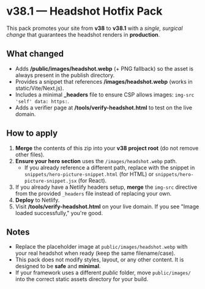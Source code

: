 # v38.1 — Headshot Hotfix Pack

This pack promotes your site from **v38** to **v38.1** with a *single, surgical change* that guarantees the headshot renders in **production**.

## What changed
- Adds **/public/images/headshot.webp** (+ PNG fallback) so the asset is always present in the publish directory.
- Provides a **<picture>** snippet that references **/images/headshot.webp** (works in static/Vite/Next.js).
- Includes a minimal **_headers** file to ensure CSP allows images: `img-src 'self' data: https:`.
- Adds a verifier page at **/tools/verify-headshot.html** to test on the live domain.

## How to apply
1. **Merge** the contents of this zip into your **v38 project root** (do not remove other files).
2. **Ensure your hero section** uses the `/images/headshot.webp` path.
   - If you already reference a different path, replace with the snippet in `snippets/hero-picture-snippet.html` (for HTML) or `snippets/hero-picture-snippet.jsx` (for React).
3. If you already have a Netlify headers setup, **merge** the `img-src` directive from the provided `_headers` file instead of replacing your own.
4. **Deploy** to Netlify.
5. Visit **/tools/verify-headshot.html** on your live domain. If you see "Image loaded successfully," you're good.

## Notes
- Replace the placeholder image at `public/images/headshot.webp` with your real headshot when ready (keep the same filename/case).
- This pack does not modify styles, layout, or any other content. It is designed to be **safe** and **minimal**.
- If your framework uses a different *public* folder, move `public/images/` into the correct static assets directory for your build.